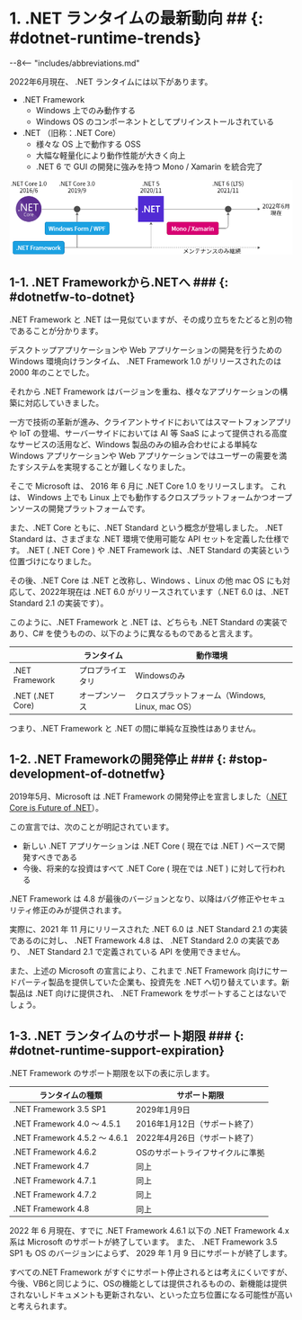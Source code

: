 # 1. .NET ランタイムの最新動向 ## {: #dotnet-runtime-trends}

--8<-- "includes/abbreviations.md"

2022年6月現在、 .NET ランタイムには以下があります。

- .NET Framework
    - Windows 上でのみ動作する
    - Windows OS のコンポーネントとしてプリインストールされている
- .NET （旧称：.NET Core）
    - 様々な OS 上で動作する OSS
    - 大幅な軽量化により動作性能が大きく向上
    - .NET 6 で GUI の開発に強みを持つ Mono / Xamarin を統合完了

![.NET ランタイムの進化と統合](../../../images/guidebooks/migration/dotnetfw-risk/evolution-and-integration-of-dotnet.png)

## 1-1. .NET Frameworkから.NETへ ### {: #dotnetfw-to-dotnet}

.NET Framework と .NET は一見似ていますが、その成り立ちをたどると別の物であることが分かります。

デスクトップアプリケーションや Web アプリケーションの開発を行うための Windows 環境向けランタイム、 .NET Framework 1.0 がリリースされたのは 2000 年のことでした。

それから .NET Framework はバージョンを重ね、様々なアプリケーションの構築に対応していきました。

一方で技術の革新が進み、クライアントサイドにおいてはスマートフォンアプリや IoT の登場、サーバーサイドにおいては AI 等 SaaS によって提供される高度なサービスの活用など、Windows 製品のみの組み合わせによる単純な Windows アプリケーションや Web アプリケーションではユーザーの需要を満たすシステムを実現することが難しくなりました。

そこで Microsoft は、 2016 年 6 月に .NET Core 1.0 をリリースします。
これは、 Windows 上でも Linux 上でも動作するクロスプラットフォームかつオープンソースの開発プラットフォームです。

また、.NET Core ともに、.NET Standard という概念が登場しました。
.NET Standard は、さまざまな .NET 環境で使用可能な API セットを定義した仕様です。
.NET ( .NET Core ) や .NET Framework は、.NET Standard の実装という位置づけになりました。

その後、.NET Core は .NET と改称し、Windows 、Linux の他 mac OS にも対応して、2022年現在は .NET 6.0 がリリースされています（.NET 6.0 は、.NET Standard 2.1 の実装です）。

このように、.NET Framework と .NET は、どちらも .NET Standard の実装であり、C# を使うものの、以下のように異なるものであると言えます。

|                 |ランタイム      |動作環境                                       |
|-----------------|---------------|-----------------------------------------------|
|.NET Framework   |プロプライエタリ|Windowsのみ                                    |
|.NET (.NET Core) |オープンソース  |クロスプラットフォーム（Windows, Linux, mac OS）|

つまり、.NET Framework と .NET の間に単純な互換性はありません。

## 1-2. .NET Frameworkの開発停止 ### {: #stop-development-of-dotnetfw}

2019年5月、Microsoft は .NET Framework の開発停止を宣言しました（[.NET Core is Future of .NET](https://devblogs.microsoft.com/dotnet/net-core-is-the-future-of-net/)）。

この宣言では、次のことが明記されています。

- 新しい .NET アプリケーションは .NET Core ( 現在では .NET ) ベースで開発すべきである
- 今後、将来的な投資はすべて .NET Core  ( 現在では .NET ) に対して行われる

.NET Framework は 4.8 が最後のバージョンとなり、以降はバグ修正やセキュリティ修正のみが提供されます。

実際に、2021 年 11 月にリリースされた .NET 6.0 は .NET Standard 2.1 の実装であるのに対し、 .NET Framework 4.8 は、 .NET Standard 2.0 の実装であり、 .NET Standard 2.1 で定義されている API を使用できません。

また、上述の Microsoft の宣言により、これまで .NET Framework 向けにサードパーティ製品を提供していた企業も、投資先を .NET へ切り替えています。新製品は .NET 向けに提供され、 .NET Framework をサポートすることはないでしょう。

## 1-3. .NET ランタイムのサポート期限 ### {: #dotnet-runtime-support-expiration}

.NET Framework のサポート期限を以下の表に示します。

| ランタイムの種類                 | サポート期限                 |
| ------------------------------- | ---------------------------- |
| .NET Framework 3.5 SP1          | 2029年1月9日                 |
| .NET Framework 4.0 ～ 4.5.1     | 2016年1月12日（サポート終了） |
| .NET Framework 4.5.2 ～ 4.6.1   | 2022年4月26日（サポート終了） |
| .NET Framework 4.6.2            | OSのサポートライフサイクルに準拠 |
| .NET Framework 4.7              | 同上 |
| .NET Framework 4.7.1            | 同上 |
| .NET Framework 4.7.2            | 同上 |
| .NET Framework 4.8              | 同上 |

2022 年 6 月現在、すでに .NET Framework 4.6.1 以下の .NET Framework 4.x 系は Microsoft のサポートが終了しています。
また、 .NET Framework 3.5 SP1 も OS のバージョンによらず、 2029 年 1 月 9 日にサポートが終了します。

すべての.NET Framework がすぐにサポート停止されるとは考えにくいですが、今後、VB6と同じように、OSの機能としては提供されるものの、新機能は提供されないしドキュメントも更新されない、といった立ち位置になる可能性が高いと考えられます。
